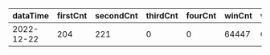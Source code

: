 |dataTime|firstCnt|secondCnt|thirdCnt|fourCnt|winCnt|vrate|wrate|
|-|-|-|-|-|-|-|-|
|2022-12-22|204|221|0|0|64447|0%|0%|